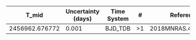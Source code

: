 |T_mid|Uncertainty (days)           |Time System|#                                            |Reference                           |
|-----|-----------------------------|-----------|---------------------------------------------|------------------------------------|
|2456962.676772|0.001                        |BJD_TDB    |>1                                           |2018MNRAS.477.3406B                 |
